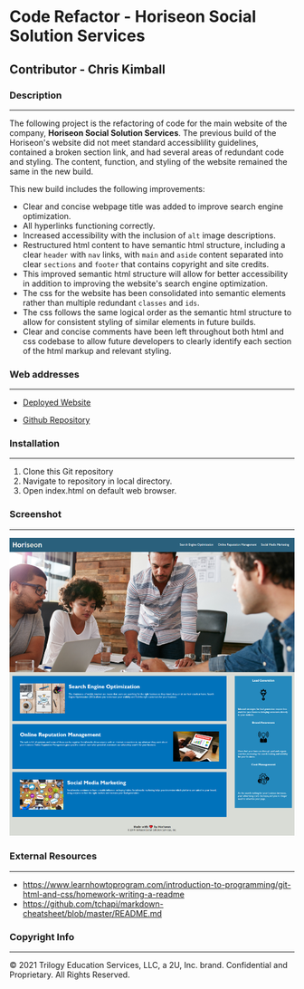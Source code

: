 # Code Refactor - Horiseon Social Solution Services


## Contributor - Chris Kimball


### Description
---------------
The following project is the refactoring of code for the main website of the company, <strong>Horiseon Social Solution Services</strong>. 
The previous build of the Horiseon's website did not meet standard accessiblility guidelines, contained a broken section link, and had several areas of redundant code and styling.
The content, function, and styling of the website remained the same in the new build.

This new build includes the following improvements:
* Clear and concise webpage title was added to improve search engine optimization.
* All hyperlinks functioning correctly.
* Increased accessibility with the inclusion of ``alt`` image descriptions.
* Restructured html content to have semantic html structure, including a clear ``header`` with ``nav`` links, with ``main`` and ``aside`` content separated into clear ``sections`` and ``footer`` that contains copyright and site credits.
* This improved semantic html structure will allow for better accessibility in addition to improving the website's search engine optimization.
* The css for the website has been consolidated into semantic elements rather than multiple redundant ``classes`` and ``ids``.
* The css follows the same logical order as the semantic html structure to allow for consistent styling of similar elements in future builds.
* Clear and concise comments have been left throughout both html and css codebase to allow future developers to clearly identify each section of the html markup and relevant styling.


### Web addresses
---------------
*  [Deployed Website](https://chriskimball.github.io/kimbo103829/ "Horiseon Social Solution Services")

*  [Github Repository](https://github.com/chriskimball/kimbo103829 "Github Repo")


### Installation
---------------
1. Clone this Git repository
2. Navigate to repository in local directory.
3. Open index.html on default web browser.


### Screenshot
---------------
![Screenshot of Horseon Social Services Website](./assets/screenshot.png)


### External Resources
---------------
* https://www.learnhowtoprogram.com/introduction-to-programming/git-html-and-css/homework-writing-a-readme
* https://github.com/tchapi/markdown-cheatsheet/blob/master/README.md


### Copyright Info
---------------
© 2021 Trilogy Education Services, LLC, a 2U, Inc. brand. Confidential and Proprietary. All Rights Reserved.